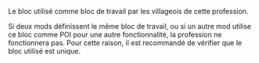 Le bloc utilisé comme bloc de travail par les villageois de cette profession.

Si deux mods définissent le même bloc de travail, ou si un autre mod utilise ce bloc comme POI
pour une autre fonctionnalité, la profession ne fonctionnera pas. Pour cette raison, il est
recommandé de vérifier que le bloc utilisé est unique.